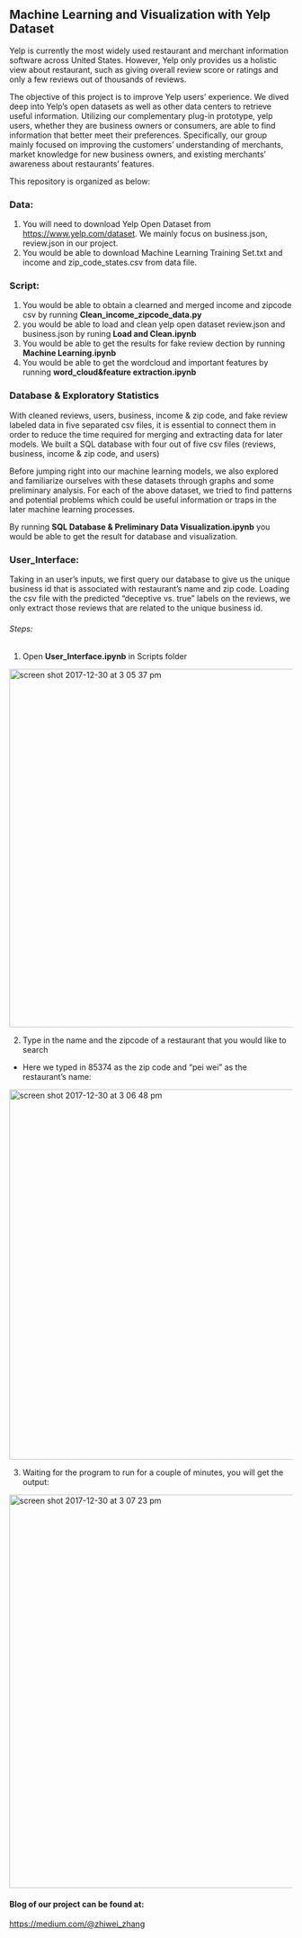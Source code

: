## Machine Learning and Visualization with Yelp Dataset 

Yelp is currently the most widely used restaurant and merchant information software across United States. However, Yelp only provides us a holistic view about restaurant, such as giving overall review score or ratings and only a few reviews out of thousands of reviews.  

The objective of this project is to improve Yelp users’ experience. We dived deep into Yelp’s open datasets as well as other data centers to retrieve useful information. Utilizing our complementary plug-in prototype, yelp users, whether they are business owners or consumers, are able to find information that better meet their preferences. Specifically, our group mainly focused on  improving the customers’ understanding of merchants, market knowledge for new business owners, and  existing merchants’ awareness about restaurants’ features.  


This repository is organized as below:

### Data:

1. You will need to download Yelp Open Dataset from https://www.yelp.com/dataset. We mainly focus on business.json, review.json in our project.
2. You would be able to download Machine Learning Training Set.txt and income and zip_code_states.csv from data file.



### Script:
1. You would be able to obtain a clearned and merged income and zipcode csv by running **Clean_income_zipcode_data.py**
2. you would be able to load and clean yelp open dataset review.json and business.json by runing **Load and Clean.ipynb**
3. You would be able to get the results for fake review dection by running **Machine Learning.ipynb**
4. You would be able to get the wordcloud and important features by running **word_cloud&feature extraction.ipynb**


### Database & Exploratory Statistics
With cleaned reviews, users, business, income & zip code, and fake review labeled data in five separated csv files, it is essential to connect them in order to reduce the time required for merging and extracting data for later models. We built a SQL database with four out of  five csv files (reviews, business, income & zip code, and users) 

Before jumping right into our machine learning models, we also explored and familiarize ourselves with these datasets through graphs and some preliminary analysis. For each of the above dataset, we tried to find patterns and potential problems which could be useful information or traps in the later machine learning processes. 

By running **SQL Database & Preliminary Data Visualization.ipynb** you would be able to get the result for database and visualization.


### User_Interface:
Taking in an user’s inputs, we first query our database to give us the unique business id that is associated with restaurant’s name and zip code. Loading the csv file with the predicted “deceptive vs. true” labels on the reviews, we only extract those reviews that are related to the unique business id. 

###### Steps:
1. Open **User_Interface.ipynb** in Scripts folder

<img width="637" alt="screen shot 2017-12-30 at 3 05 37 pm" src="https://user-images.githubusercontent.com/31679696/34452110-f71df3b2-ed72-11e7-8efd-ee7c8db31ea1.png">

2. Type in the name and the zipcode of a restaurant that you would like to search
- Here we typed in 85374 as the zip code and  “pei wei” as the restaurant’s name:

<img width="658" alt="screen shot 2017-12-30 at 3 06 48 pm" src="https://user-images.githubusercontent.com/31679696/34452119-24a808ae-ed73-11e7-9541-b6cb85a9c36e.png">


3. Waiting for the program to run for a couple of minutes, you will get the output:

<img width="699" alt="screen shot 2017-12-30 at 3 07 23 pm" src="https://user-images.githubusercontent.com/31679696/34452121-396970e8-ed73-11e7-88fe-7f8c816b4595.png">


#### Blog of our project can be found at:
https://medium.com/@zhiwei_zhang



